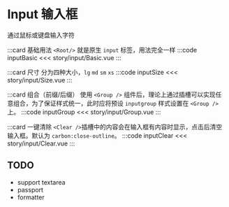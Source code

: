 # Input 输入框
通过鼠标或键盘输入字符

:::card 基础用法<Badge type="tip" text="css" />
`<Root/>` 就是原生 `input` 标签，用法完全一样
:::code inputBasic
<<< story/input/Basic.vue
:::

:::card 尺寸<Badge type="tip" text="css" />
分为四种大小，`lg` `md` `sm` `xs`
:::code inputSize
<<< story/input/Size.vue
:::

:::card 组合（前缀/后缀）
使用 `<Group />` 组件后，理论上通过插槽可以实现任意组合，为了保证样式统一，此时应将预设 `inputgroup` 样式设置在 `<Group />` 上。
:::code inputGroup
<<< story/input/Group.vue
:::

:::card 一键清除
`<Clear />`插槽中的内容会在输入框有内容时显示，点击后清空输入框。默认为 `carbon:close-outline`。
:::code inputClear
<<< story/input/Clear.vue
:::


## TODO
- support textarea
- passport
- formatter


